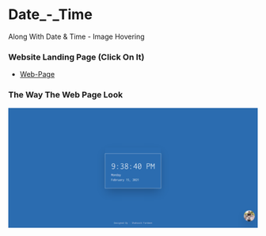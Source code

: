 # Date_-_Time
Along With Date &amp; Time - Image Hovering 

### Website Landing Page (Click On It)
* [Web-Page](https://shahzaibfardeen.github.io/Date_-_Time/)

### The Way The Web Page Look 

![Web_Page_Image](Project.png)
